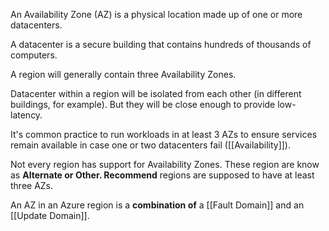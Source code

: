 An Availability Zone (AZ) is a physical location made up of one or more datacenters.

A datacenter is a secure building that contains hundreds of thousands of computers.

A region will generally contain three Availability Zones.

Datacenter within a region will be isolated from each other (in different buildings, for example). But they will be close enough to provide low-latency.

It's common practice to run workloads in at least 3 AZs to ensure services remain available in case one or two datacenters fail ([[Availability]]).

Not every region has support for Availability Zones. These region are know as **Alternate or Other. Recommend** regions are supposed to have at least three AZs.

An AZ in an Azure region is a **combination of** a [[Fault Domain]] and an [[Update Domain]].